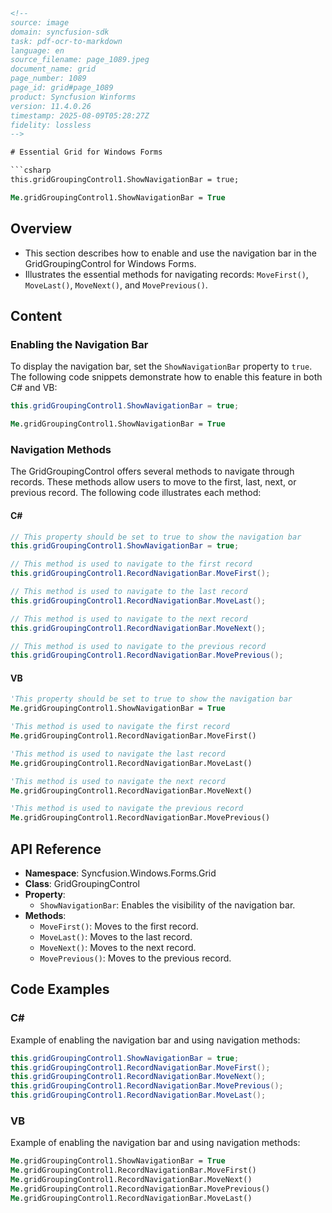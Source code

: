 ```html
<!-- 
source: image
domain: syncfusion-sdk
task: pdf-ocr-to-markdown
language: en
source_filename: page_1089.jpeg
document_name: grid
page_number: 1089
page_id: grid#page_1089
product: Syncfusion Winforms
version: 11.4.0.26
timestamp: 2025-08-09T05:28:27Z
fidelity: lossless
-->

# Essential Grid for Windows Forms

```csharp
this.gridGroupingControl1.ShowNavigationBar = true;
```

```vb
Me.gridGroupingControl1.ShowNavigationBar = True
```

## Overview
- This section describes how to enable and use the navigation bar in the GridGroupingControl for Windows Forms.
- Illustrates the essential methods for navigating records: `MoveFirst()`, `MoveLast()`, `MoveNext()`, and `MovePrevious()`.

## Content

### Enabling the Navigation Bar

To display the navigation bar, set the `ShowNavigationBar` property to `true`. The following code snippets demonstrate how to enable this feature in both C# and VB:

```csharp
this.gridGroupingControl1.ShowNavigationBar = true;
```

```vb
Me.gridGroupingControl1.ShowNavigationBar = True
```

### Navigation Methods

The GridGroupingControl offers several methods to navigate through records. These methods allow users to move to the first, last, next, or previous record. The following code illustrates each method:

#### C#

```csharp
// This property should be set to true to show the navigation bar
this.gridGroupingControl1.ShowNavigationBar = true;

// This method is used to navigate to the first record
this.gridGroupingControl1.RecordNavigationBar.MoveFirst();

// This method is used to navigate to the last record
this.gridGroupingControl1.RecordNavigationBar.MoveLast();

// This method is used to navigate to the next record
this.gridGroupingControl1.RecordNavigationBar.MoveNext();

// This method is used to navigate to the previous record
this.gridGroupingControl1.RecordNavigationBar.MovePrevious();
```

#### VB

```vb
'This property should be set to true to show the navigation bar
Me.gridGroupingControl1.ShowNavigationBar = True

'This method is used to navigate the first record
Me.gridGroupingControl1.RecordNavigationBar.MoveFirst()

'This method is used to navigate the last record
Me.gridGroupingControl1.RecordNavigationBar.MoveLast()

'This method is used to navigate the next record
Me.gridGroupingControl1.RecordNavigationBar.MoveNext()

'This method is used to navigate the previous record
Me.gridGroupingControl1.RecordNavigationBar.MovePrevious()
```

## API Reference
- **Namespace**: Syncfusion.Windows.Forms.Grid
- **Class**: GridGroupingControl
- **Property**:
  - `ShowNavigationBar`: Enables the visibility of the navigation bar.
- **Methods**:
  - `MoveFirst()`: Moves to the first record.
  - `MoveLast()`: Moves to the last record.
  - `MoveNext()`: Moves to the next record.
  - `MovePrevious()`: Moves to the previous record.

## Code Examples

### C#

Example of enabling the navigation bar and using navigation methods:

```csharp
this.gridGroupingControl1.ShowNavigationBar = true;
this.gridGroupingControl1.RecordNavigationBar.MoveFirst();
this.gridGroupingControl1.RecordNavigationBar.MoveNext();
this.gridGroupingControl1.RecordNavigationBar.MovePrevious();
this.gridGroupingControl1.RecordNavigationBar.MoveLast();
```

### VB

Example of enabling the navigation bar and using navigation methods:

```vb
Me.gridGroupingControl1.ShowNavigationBar = True
Me.gridGroupingControl1.RecordNavigationBar.MoveFirst()
Me.gridGroupingControl1.RecordNavigationBar.MoveNext()
Me.gridGroupingControl1.RecordNavigationBar.MovePrevious()
Me.gridGroupingControl1.RecordNavigationBar.MoveLast()
```

<!-- tags: [Syncfusion, Windows Forms, GridGroupingControl, NavigationBar] keywords: [GridGroupingControl, navigation bar, MoveFirst, MoveLast, MoveNext, MovePrevious] -->
``` 
